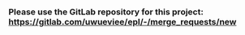 ### Please use the GitLab repository for this project: https://gitlab.com/uwueviee/epl/-/merge_requests/new